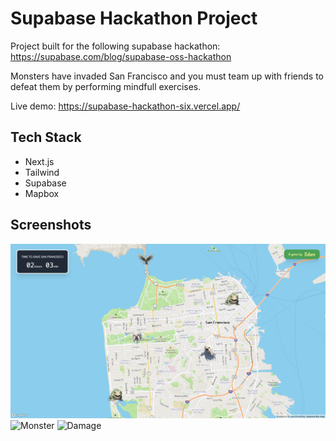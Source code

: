 # Supabase Hackathon Project

Project built for the following supabase hackathon: https://supabase.com/blog/supabase-oss-hackathon

Monsters have invaded San Francisco and you must team up with friends to defeat them by performing mindfull exercises.

Live demo: https://supabase-hackathon-six.vercel.app/

## Tech Stack

-   Next.js
-   Tailwind
-   Supabase
-   Mapbox

## Screenshots

![Map](screenshots/Map.png "Map")
![Monster](screenshots/Monster.png "Monster")
![Damage](screenshots/Damage.png "Damage")
